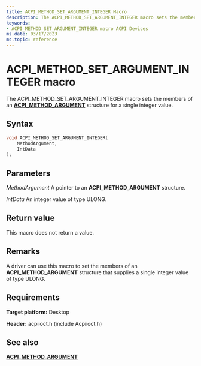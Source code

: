 ```yaml
---
title: ACPI_METHOD_SET_ARGUMENT_INTEGER Macro
description: The ACPI_METHOD_SET_ARGUMENT_INTEGER macro sets the members of an ACPI_METHOD_ARGUMENT structure for a single integer value.
keywords: 
- ACPI_METHOD_SET_ARGUMENT_INTEGER macro ACPI Devices
ms.date: 03/17/2023
ms.topic: reference
---
```


# ACPI_METHOD_SET_ARGUMENT_INTEGER macro

The ACPI_METHOD_SET_ARGUMENT_INTEGER macro sets the members of an [**ACPI_METHOD_ARGUMENT**](/windows-hardware/drivers/ddi/acpiioct/ns-acpiioct-_acpi_method_argument_v1) structure for a single integer value.

## Syntax

```cpp
void ACPI_METHOD_SET_ARGUMENT_INTEGER(
    MethodArgument,
    IntData
);
```

## Parameters

*MethodArgument*
A pointer to an **ACPI_METHOD_ARGUMENT** structure.

*IntData*
An integer value of type ULONG.

## Return value

This macro does not return a value.

## Remarks

A driver can use this macro to set the members of an **ACPI_METHOD_ARGUMENT** structure that supplies a single integer value of type ULONG.

## Requirements

**Target platform:** Desktop

**Header:** acpiioct.h (include Acpiioct.h)

## See also

[**ACPI_METHOD_ARGUMENT**](/windows-hardware/drivers/ddi/acpiioct/ns-acpiioct-_acpi_method_argument_v1)
